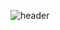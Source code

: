 ![header](https://capsule-render.vercel.app/api?type=waving&color=gradient&height=350&section=header&text=Leena's%20Github&fontSize=80)



<!---
Leena-GO/Leena-GO is a ✨ special ✨ repository because its `README.md` (this file) appears on your GitHub profile.
You can click the Preview link to take a look at your changes.
--->
